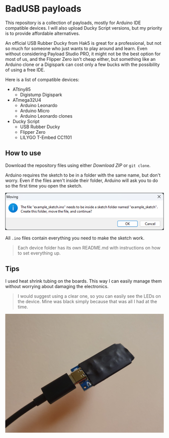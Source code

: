 # BadUSB payloads
This repository is a collection of payloads, mostly for Arduino IDE compatible devices. I will also upload Ducky Script versions, but my priority is to provide affordable alternatives.

An official USB Rubber Ducky from Hak5 is great for a professional, but not so much for someone who just wants to play around and learn. Even without considering Payload Studio PRO, it might not be the best option for most of us, and the Flipper Zero isn't cheap either, but something like an Arduino clone or a Digispark can cost only a few bucks with the possibility of using a free IDE.

Here is a list of compatible devices:
- ATtiny85
  - Digistump Digispark
- ATmega32U4
  - Arduino Leonardo
  - Arduino Micro
  - Arduino Leonardo clones
- Ducky Script
  - USB Rubber Ducky
  - Flipper Zero
  - LILYGO T-Embed CC1101

## How to use

Download the repository files using either _Download ZIP_ or `git clone`.

Arduino requires the sketch to be in a folder with the same name, but don't worry. Even if the files aren't inside their folder, Arduino will ask you to do so the first time you open the sketch.

![Screenshot of the Arduino folder creation dialog](assets/images/arduino_folder_creation_dialog.png)

All `.ino` files contain everything you need to make the sketch work.

> Each device folder has its own README.md with instructions on how to set everything up.

## Tips

I used heat shrink tubing on the boards. This way I can easily manage them without worrying about damaging the electronics.

> I would suggest using a clear one, so you can easily see the LEDs on the device. Mine was black simply because that was all I had at the time.

![Photo of a chinese Arduino Leonardo clone with heat shrink tubing](assets/images/leonardo_heatshrink_tubing.jpg)